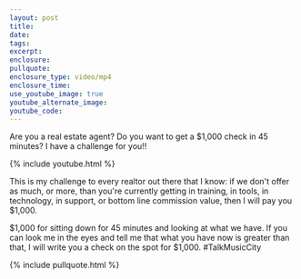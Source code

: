 ```yaml
---
layout: post
title:
date:
tags:
excerpt:
enclosure:
pullquote:
enclosure_type: video/mp4
enclosure_time:
use_youtube_image: true
youtube_alternate_image:
youtube_code:
---
```


Are you a real estate agent? Do you want to get a $1,000 check in 45 minutes? I have a challenge for you\!\!&nbsp;

{% include youtube.html %}

This is my challenge to every realtor out there that I know: if we don't offer as much, or more, than you're currently getting in training, in tools, in technology, in support, or bottom line commission value, then I will pay you $1,000.

$1,000 for sitting down for 45 minutes and looking at what we have. If you can look me in the eyes and tell me that what you have now is greater than that, I will write you a check on the spot for $1,000. \#TalkMusicCity

{% include pullquote.html %}